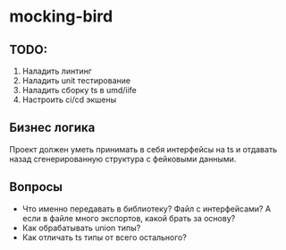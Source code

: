 # mocking-bird

## TODO:

1. Наладить линтинг
2. Наладить unit тестирование
3. Наладить сборку ts в umd/iife
4. Настроить ci/cd экшены

## Бизнес логика

Проект должен уметь принимать в себя интерфейсы на ts и отдавать назад сгенерированную структура с фейковыми данными. 

## Вопросы

* Что именно передавать в библиотеку? Файл с интерфейсами? А если в файле много экспортов, какой брать за основу?
* Как обрабатывать union типы?
* Как отличать ts типы от всего остального?
